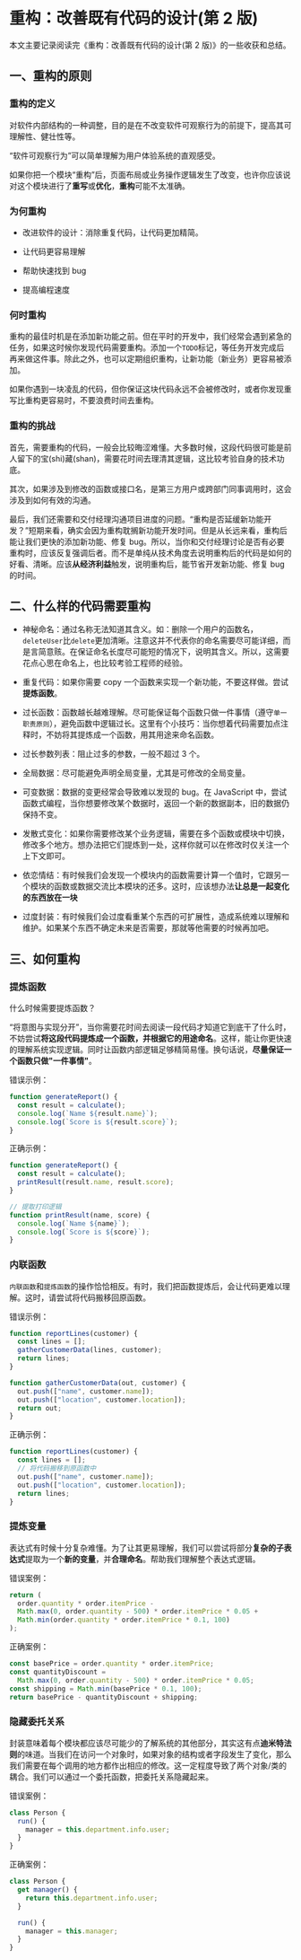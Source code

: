 # 重构：改善既有代码的设计(第 2 版)

本文主要记录阅读完《重构：改善既有代码的设计(第 2 版)》的一些收获和总结。

## 一、重构的原则

### 重构的定义

对软件内部结构的一种调整，目的是在不改变软件可观察行为的前提下，提高其可理解性、健壮性等。

“软件可观察行为”可以简单理解为用户体验系统的直观感受。

如果你把一个模块“重构”后，页面布局或业务操作逻辑发生了改变，也许你应该说对这个模块进行了**重写**或**优化**，**重构**可能不太准确。

### 为何重构

- 改进软件的设计：消除重复代码，让代码更加精简。

- 让代码更容易理解

- 帮助快速找到 bug

- 提高编程速度

### 何时重构

重构的最佳时机是在添加新功能之前。但在平时的开发中，我们经常会遇到紧急的任务，如果这时候你发现代码需要重构。添加一个`TODO`标记，等任务开发完成后再来做这件事。除此之外，也可以定期组织重构，让新功能（新业务）更容易被添加。

如果你遇到一块凌乱的代码，但你保证这块代码永远不会被修改时，或者你发现重写比重构更容易时，不要浪费时间去重构。

### 重构的挑战

首先，需要重构的代码，一般会比较晦涩难懂。大多数时候，这段代码很可能是前人留下的宝(shi)藏(shan)，需要花时间去理清其逻辑，这比较考验自身的技术功底。

其次，如果涉及到修改的函数或接口名，是第三方用户或跨部门同事调用时，这会涉及到如何有效的沟通。

最后，我们还需要和交付经理沟通项目进度的问题。“重构是否延缓新功能开发？”短期来看，确实会因为重构耽搁新功能开发时间。但是从长远来看，重构后能让我们更快的添加新功能、修复 bug。所以，当你和交付经理讨论是否有必要重构时，应该反复强调后者。而不是单纯从技术角度去说明重构后的代码是如何的好看、清晰。应该**从经济利益**触发，说明重构后，能节省开发新功能、修复 bug 的时间。

## 二、什么样的代码需要重构

- 神秘命名：通过名称无法知道其含义。如：删除一个用户的函数名，`deleteUser`比`delete`更加清晰。注意这并不代表你的命名需要尽可能详细，而是言简意赅。在保证命名长度尽可能短的情况下，说明其含义。所以，这需要花点心思在命名上，也比较考验工程师的经验。

- 重复代码：如果你需要 copy 一个函数来实现一个新功能，不要这样做。尝试**提炼函数**。

- 过长函数：函数越长越难理解。尽可能保证每个函数只做一件事情（遵守`单一职责原则`），避免函数中逻辑过长。这里有个小技巧：当你想着代码需要加点注释时，不妨将其提炼成一个函数，用其用途来命名函数。

- 过长参数列表：阻止过多的参数，一般不超过 3 个。

- 全局数据：尽可能避免声明全局变量，尤其是可修改的全局变量。

- 可变数据：数据的变更经常会导致难以发现的 bug。在 JavaScript 中，尝试函数式编程，当你想要修改某个数据时，返回一个新的数据副本，旧的数据仍保持不变。

* 发散式变化：如果你需要修改某个业务逻辑，需要在多个函数或模块中切换，修改多个地方。想办法把它们提炼到一处，这样你就可以在修改时仅关注一个上下文即可。

* 依恋情结：有时候我们会发现一个模块内的函数需要计算一个值时，它跟另一个模块的函数或数据交流比本模块的还多。这时，应该想办法**让总是一起变化的东西放在一块**

* 过度封装：有时候我们会过度看重某个东西的可扩展性，造成系统难以理解和维护。如果某个东西不确定未来是否需要，那就等他需要的时候再加吧。

## 三、如何重构

### 提炼函数

什么时候需要提炼函数？

“将意图与实现分开”，当你需要花时间去阅读一段代码才知道它到底干了什么时，不妨尝试**将这段代码提炼成一个函数，并根据它的用途命名**。这样，能让你更快速的理解系统实现逻辑。同时让函数内部逻辑足够精简易懂。换句话说，**尽量保证一个函数只做"一件事情"**。

错误示例：

```js
function generateReport() {
  const result = calculate();
  console.log(`Name ${result.name}`);
  console.log(`Score is ${result.score}`);
}
```

正确示例：

```js
function generateReport() {
  const result = calculate();
  printResult(result.name, result.score);
}

// 提取打印逻辑
function printResult(name, score) {
  console.log(`Name ${name}`);
  console.log(`Score is ${score}`);
}
```

### 内联函数

`内联函数`和`提炼函数`的操作恰恰相反。有时，我们把函数提炼后，会让代码更难以理解。这时，请尝试将代码搬移回原函数。

错误示例：

```js
function reportLines(customer) {
  const lines = [];
  gatherCustomerData(lines, customer);
  return lines;
}

function gatherCustomerData(out, customer) {
  out.push(["name", customer.name]);
  out.push(["location", customer.location]);
  return out;
}
```

正确示例：

```js
function reportLines(customer) {
  const lines = [];
  // 将代码搬移到原函数中
  out.push(["name", customer.name]);
  out.push(["location", customer.location]);
  return lines;
}
```

### 提炼变量

表达式有时候十分复杂难懂。为了让其更易理解，我们可以尝试将部分**复杂的子表达式**提取为一个**新的变量**，并**合理命名**。帮助我们理解整个表达式逻辑。

错误案例：

```js
return (
  order.quantity * order.itemPrice -
  Math.max(0, order.quantity - 500) * order.itemPrice * 0.05 +
  Math.min(order.quantity * order.itemPrice * 0.1, 100)
);
```

正确案例：

```js
const basePrice = order.quantity * order.itemPrice;
const quantityDiscount =
  Math.max(0, order.quantity - 500) * order.itemPrice * 0.05;
const shipping = Math.min(basePrice * 0.1, 100);
return basePrice - quantityDiscount + shipping;
```

### 隐藏委托关系

封装意味着每个模块都应该尽可能少的了解系统的其他部分，其实这有点**迪米特法则**的味道。当我们在访问一个对象时，如果对象的结构或者字段发生了变化，那么我们需要在每个调用的地方都作出相应的修改。这一定程度导致了两个对象/类的耦合。我们可以通过一个委托函数，把委托关系隐藏起来。

错误案例：

```js
class Person {
  run() {
    manager = this.department.info.user;
  }
}
```

正确案例：

```js
class Person {
  get manager() {
    return this.department.info.user;
  }

  run() {
    manager = this.manager;
  }
}
```
